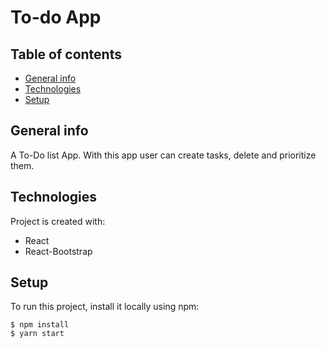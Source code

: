# To-do App

## Table of contents
* [General info](#general-info)
* [Technologies](#technologies)
* [Setup](#setup)


## General info
A To-Do list App. With this app user can create tasks, delete and prioritize them.

## Technologies
Project is created with:
* React
* React-Bootstrap

## Setup
To run this project, install it locally using npm:

```
$ npm install
$ yarn start

```

